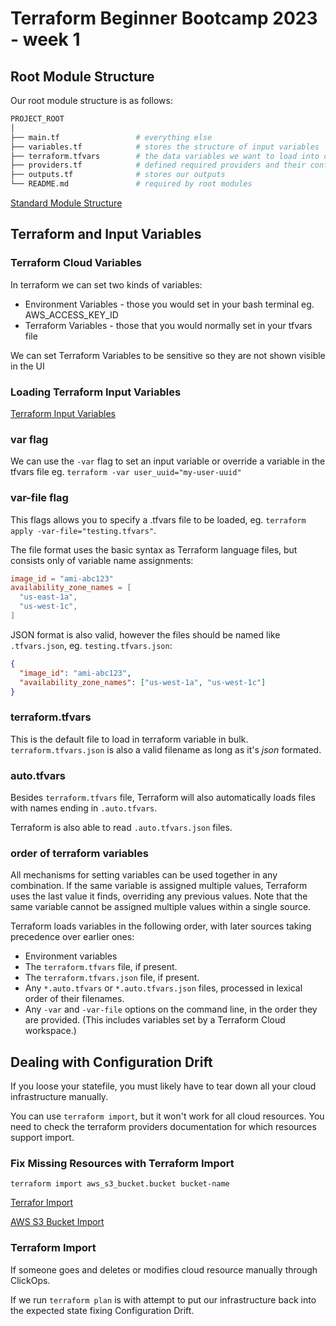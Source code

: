 # Terraform Beginner Bootcamp 2023 - week 1

## Root Module Structure

Our root module structure is as follows:

```sh
PROJECT_ROOT
│
├── main.tf                 # everything else
├── variables.tf            # stores the structure of input variables
├── terraform.tfvars        # the data variables we want to load into our terraform project
├── providers.tf            # defined required providers and their configuration
├── outputs.tf              # stores our outputs
└── README.md               # required by root modules
```

[Standard Module Structure](https://developer.hashicorp.com/terraform/language/modules/develop/structure)

## Terraform and Input Variables

### Terraform Cloud Variables

In terraform we can set two kinds of variables:
- Environment Variables - those you would set in your bash terminal eg. AWS_ACCESS_KEY_ID
- Terraform Variables - those that you would normally set in your tfvars file

We can set Terraform Variables to be sensitive so they are not shown visible in the UI

### Loading Terraform Input Variables

[Terraform Input Variables](https://developer.hashicorp.com/terraform/language/values/variables)
### var flag
We can use the `-var` flag to set an input variable or override a variable in the tfvars file eg. `terraform -var user_uuid="my-user-uuid"`

### var-file flag

This flags allows you to specify a .tfvars file to be loaded, eg. `terraform apply -var-file="testing.tfvars"`.

The file format uses the basic syntax as Terraform language files, but consists only of variable name assignments:

```TOML
image_id = "ami-abc123"
availability_zone_names = [
  "us-east-1a",
  "us-west-1c",
]
```

JSON format is also valid, however the files should be named like `.tfvars.json`, eg. `testing.tfvars.json`:

```json
{
  "image_id": "ami-abc123",
  "availability_zone_names": ["us-west-1a", "us-west-1c"]
}
```

### terraform.tfvars

This is the default file to load in terraform variable in bulk.
`terraform.tfvars.json` is also a valid filename as long as it's *json* formated.

### auto.tfvars

Besides `terraform.tfvars` file, Terraform will also automatically loads files with names ending in `.auto.tfvars`.

Terraform is also able to read `.auto.tfvars.json` files.


### order of terraform variables

All mechanisms for setting variables can be used together in any combination. If the same variable is assigned multiple values, Terraform uses the last value it finds, overriding any previous values. Note that the same variable cannot be assigned multiple values within a single source.

Terraform loads variables in the following order, with later sources taking precedence over earlier ones:

- Environment variables
- The `terraform.tfvars` file, if present.
- The `terraform.tfvars.json` file, if present.
- Any `*.auto.tfvars` or `*.auto.tfvars.json` files, processed in lexical order of their filenames.
- Any `-var` and `-var-file` options on the command line, in the order they are provided. (This includes variables set by a Terraform Cloud workspace.)

## Dealing with Configuration Drift

If you loose your statefile, you must likely have to tear down all your cloud infrastructure manually.

You can use `terraform import`, but it won't work for all cloud resources. You need to check the terraform providers documentation for which resources support import.

### Fix Missing Resources with Terraform Import

`terraform import aws_s3_bucket.bucket bucket-name`

[Terrafor Import](https://developer.hashicorp.com/terraform/cli/import)

[AWS S3 Bucket Import](https://registry.terraform.io/providers/hashicorp/aws/latest/docs/resources/s3_bucket#import)

### Terraform Import

If someone goes and deletes or modifies cloud resource manually through ClickOps.

If we run `terraform plan` is with attempt to put our infrastructure back into the expected state fixing Configuration Drift.